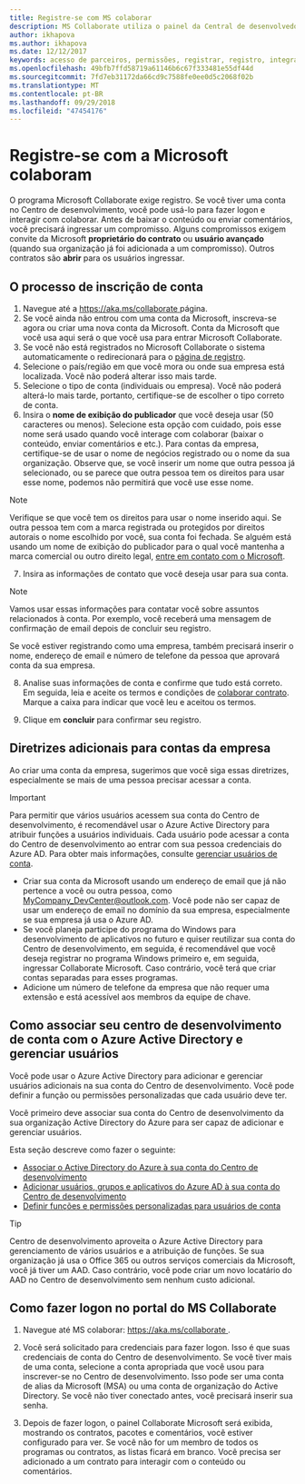 ```yaml
---
title: Registre-se com MS colaborar
description: MS Collaborate utiliza o painel da Central de desenvolvedores que exigem uma conta da Microsoft individuais (MSA) ou uma organização com o Azure Active Directory configurada.
author: ikhapova
ms.author: ikhapova
ms.date: 12/12/2017
keywords: acesso de parceiros, permissões, registrar, registro, integração, comentários de parceiros, downloads de compilação, especificações do download, bugs, Microsoft Connect, SysDev bugs, bugs de centro de desenvolvimento
ms.openlocfilehash: 49bfb7ffd58719a61146b6c67f333481e55df44d
ms.sourcegitcommit: 7fd7eb31172da66cd9c7588fe0ee0d5c2068f02b
ms.translationtype: MT
ms.contentlocale: pt-BR
ms.lasthandoff: 09/29/2018
ms.locfileid: "47454176"
---
```

# <a name="register-with-microsoft-collaborate"></a>Registre-se com a Microsoft colaboram

O programa Microsoft Collaborate exige registro. Se você tiver uma conta no Centro de desenvolvimento, você pode usá-lo para fazer logon e interagir com colaborar. Antes de baixar o conteúdo ou enviar comentários, você precisará ingressar um compromisso. Alguns compromissos exigem convite da Microsoft **proprietário do contrato** ou **usuário avançado** (quando sua organização já foi adicionada a um compromisso). Outros contratos são **abrir** para os usuários ingressar.

## <a name="the-account-signup-process"></a>O processo de inscrição de conta

1.  Navegue até a [ https://aka.ms/collaborate ](https://aka.ms/collaborate) página. 
2.  Se você ainda não entrou com uma conta da Microsoft, inscreva-se agora ou criar uma nova conta da Microsoft. Conta da Microsoft que você usa aqui será o que você usa para entrar Microsoft Collaborate.
3.  Se você não está registrados no Microsoft Collaborate o sistema automaticamente o redirecionará para o [página de registro](https://go.microsoft.com/fwlink/?linkid=851519).
4.  Selecione o país/região em que você mora ou onde sua empresa está localizada. Você não poderá alterar isso mais tarde.
5.  Selecione o tipo de conta (individuais ou empresa). Você não poderá alterá-lo mais tarde, portanto, certifique-se de escolher o tipo correto de conta.
6.  Insira o **nome de exibição do publicador** que você deseja usar (50 caracteres ou menos). Selecione esta opção com cuidado, pois esse nome será usado quando você interage com colaborar (baixar o conteúdo, enviar comentários e etc.). Para contas da empresa, certifique-se de usar o nome de negócios registrado ou o nome da sua organização. Observe que, se você inserir um nome que outra pessoa já selecionado, ou se parece que outra pessoa tem os direitos para usar esse nome, podemos não permitirá que você use esse nome. 

  > [!NOTE]
  > Verifique se que você tem os direitos para usar o nome inserido aqui. Se outra pessoa tem com a marca registrada ou protegidos por direitos autorais o nome escolhido por você, sua conta foi fechada. Se alguém está usando um nome de exibição do publicador para o qual você mantenha a marca comercial ou outro direito legal, [entre em contato com o Microsoft](http://go.microsoft.com/fwlink/p/?LinkId=233777).    

7.  Insira as informações de contato que você deseja usar para sua conta.

  > [!NOTE]
  > Vamos usar essas informações para contatar você sobre assuntos relacionados à conta. Por exemplo, você receberá uma mensagem de confirmação de email depois de concluir seu registro.

   Se você estiver registrando como uma empresa, também precisará inserir o nome, endereço de email e número de telefone da pessoa que aprovará conta da sua empresa.

8.  Analise suas informações de conta e confirme que tudo está correto. Em seguida, leia e aceite os termos e condições de [colaborar contrato](https://go.microsoft.com/fwlink/?linkid=849107). Marque a caixa para indicar que você leu e aceitou os termos.

9.  Clique em **concluir** para confirmar seu registro.  

## <a name="additional-guidelines-for-company-accounts"></a>Diretrizes adicionais para contas da empresa

Ao criar uma conta da empresa, sugerimos que você siga essas diretrizes, especialmente se mais de uma pessoa precisar acessar a conta.

> [!IMPORTANT]
> Para permitir que vários usuários acessem sua conta do Centro de desenvolvimento, é recomendável usar o Azure Active Directory para atribuir funções a usuários individuais. Cada usuário pode acessar a conta do Centro de desenvolvimento ao entrar com sua pessoa credenciais do Azure AD. Para obter mais informações, consulte [gerenciar usuários de conta](/windows/uwp/publish/manage-account-users).

-   Criar sua conta da Microsoft usando um endereço de email que já não pertence a você ou outra pessoa, como MyCompany_DevCenter@outlook.com. Você pode não ser capaz de usar um endereço de email no domínio da sua empresa, especialmente se sua empresa já usa o Azure AD.
-   Se você planeja participe do programa do Windows para desenvolvimento de aplicativos no futuro e quiser reutilizar sua conta do Centro de desenvolvimento, em seguida, é recomendável que você deseja registrar no programa Windows primeiro e, em seguida, ingressar Collaborate Microsoft. Caso contrário, você terá que criar contas separadas para esses programas.
-   Adicione um número de telefone da empresa que não requer uma extensão e está acessível aos membros da equipe de chave.

## <a name="how-to-associate-your-dev-center-account-with-azure-active-directory-and-manage-users"></a>Como associar seu centro de desenvolvimento de conta com o Azure Active Directory e gerenciar usuários

Você pode usar o Azure Active Directory para adicionar e gerenciar usuários adicionais na sua conta do Centro de desenvolvimento. Você pode definir a função ou permissões personalizadas que cada usuário deve ter. 

Você primeiro deve associar sua conta do Centro de desenvolvimento da sua organização Active Directory do Azure para ser capaz de adicionar e gerenciar usuários. 

Esta seção descreve como fazer o seguinte:

-   [Associar o Active Directory do Azure à sua conta do Centro de desenvolvimento](/windows/uwp/publish/associate-azure-ad-with-dev-center)
-   [Adicionar usuários, grupos e aplicativos do Azure AD à sua conta do Centro de desenvolvimento](/windows/uwp/publish/add-users-groups-and-azure-ad-applications)
-   [Definir funções e permissões personalizadas para usuários de conta](/windows/uwp/publish/set-custom-permissions-for-account-users)

> [!TIP]
> Centro de desenvolvimento aproveita o Azure Active Directory para gerenciamento de vários usuários e a atribuição de funções. Se sua organização já usa o Office 365 ou outros serviços comerciais da Microsoft, você já tiver um AAD. Caso contrário, você pode criar um novo locatário do AAD no Centro de desenvolvimento sem nenhum custo adicional.

## <a name="how-to-log-in-to-the-ms-collaborate-portal"></a>Como fazer logon no portal do MS Collaborate

1. Navegue até MS colaborar: [ https://aka.ms/collaborate ](https://aka.ms/collaborate).

2.  Você será solicitado para credenciais para fazer logon. Isso é que suas credenciais de conta do Centro de desenvolvimento. Se você tiver mais de uma conta, selecione a conta apropriada que você usou para inscrever-se no Centro de desenvolvimento. Isso pode ser uma conta de alias da Microsoft (MSA) ou uma conta de organização do Active Directory. Se você não tiver conectado antes, você precisará inserir sua senha.

3. Depois de fazer logon, o painel Collaborate Microsoft será exibida, mostrando os contratos, pacotes e comentários, você estiver configurado para ver. Se você não for um membro de todos os programas ou contratos, as listas ficará em branco. Você precisa ser adicionado a um contrato para interagir com o conteúdo ou comentários. 

